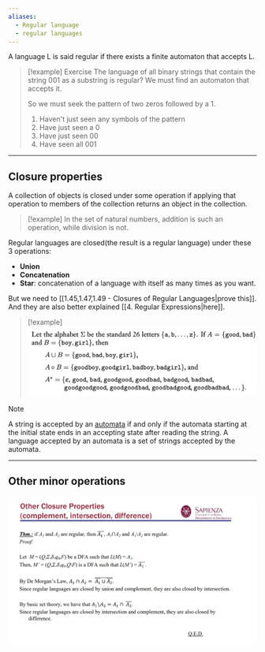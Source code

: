 ```yaml
---
aliases:
  - Regular language
  - regular languages
---
```

A language L is said regular if there exists a finite automaton that accepts L.

> [!example] Exercise
> The language of all binary strings that contain the string $001$ as a substring is regular?
> We must find an automaton that accepts it.
> 
> So we must seek the pattern of two zeros followed by a 1.
> 
>  1. Haven't just seen any symbols of the pattern
>  2. Have just seen a 0
>  3. Have just seen 00
>  4. Have seen all 001

---

## Closure properties

A collection of objects is closed under some operation if applying that operation to members of the collection returns an object in the collection.

> [!example]
> In the set of natural numbers, addition is such an operation, while division is not.


Regular languages are closed(the result is a regular language) under these 3 operations:

- **Union**
- **Concatenation**
- **Star**: concatenation of a language with itself as many times as you want.

But we need to [[1.45,1.47,1.49 - Closures of Regular Languages|prove this]]. 
And they are also better explained [[4. Regular Expressions|here]].

> [!example]
> ![](../z_images/Pasted%20image%2020230927123636.png)

> [!note]
> A string is accepted by an [automata](2.%20Finite%20Automata.md) if and only if the automata starting at the initial state ends in an accepting state after reading the string.
> A language accepted by an automata is a set of strings accepted by the automata.

---

## Other minor operations

![](../z_images/Pasted%20image%2020231003121324.png)